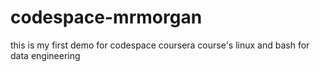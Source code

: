 # codespace-mrmorgan
this is my first demo for codespace coursera course's linux and bash for data engineering
